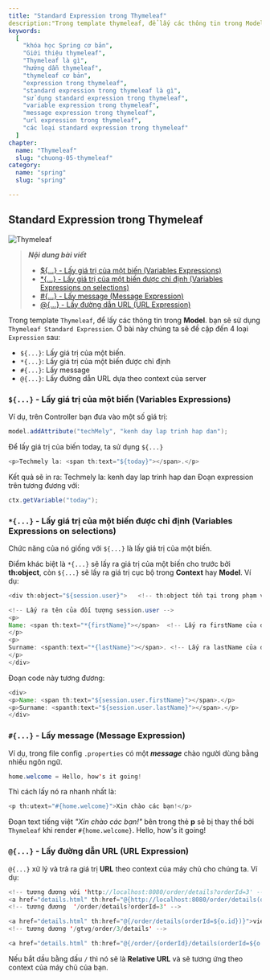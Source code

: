 ```yaml
---
title: "Standard Expression trong Thymeleaf"
description:"Trong template thymeleaf, để lấy các thông tin trong Model. bạn sẽ sử dụng Thymeleaf Standard Expression"
keywords:
  [
    "khóa học Spring cơ bản",
    "Giới thiệu thymeleaf",
    "Thymeleaf là gì",
    "hướng dẫn thymeleaf",
    "thymeleaf cơ bản",
    "expression trong thymeleaf",
    "standard expression trong thymeleaf là gì",
    "sử dụng standard expression trong thymeleaf",
    "variable expression trong thymeleaf",
    "message expression trong thymeleaf",
    "url expression trong thymeleaf",
    "các loại standard expression trong thymeleaf"
  ]
chapter:
  name: "Thymeleaf"
  slug: "chuong-05-thymeleaf"
category:
  name: "spring"
  slug: "spring"

---
```

## Standard Expression trong Thymeleaf
![Thymeleaf](https://github.com/techmely/hoc-lap-trinh/blob/spring-boots/spring-boot/images/expression%20thymeleaf.png)


> ***Nội dung bài viết***
> - [${...} - Lấy giá trị của một biến (Variables Expressions)](#---lấy-giá-trị-của-một-biến-variables-expressions)
> - [*{...} - Lấy giá trị của một biến được chỉ định (Variables Expressions on selections)](#---lấy-giá-trị-của-một-biến-được-chỉ-định-variables-expressions-on-selections)
> - [#{...} - Lấy message (Message Expression)](#---lấy-message-message-expression)
> - [@{...} - Lấy đường dẫn URL (URL Expression)](#---lấy-đường-dẫn-url-url-expression)

Trong template `Thymeleaf`, để lấy các thông tin trong **Model**. bạn sẽ sử dụng `Thymeleaf Standard Expression`.
Ở bài này chúng ta sẽ đề cập đến 4 loại `Expression` sau:
- `${...}`: Lấy giá trị của một biến.
- `*{...}`: Lấy giá trị của một biến được chỉ định
- `#{...}`: Lấy message
- `@{...}`: Lấy đường dẫn URL dựa theo context của server

### `${...}` - Lấy giá trị của một biến (Variables Expressions)
Ví dụ, trên Controller bạn đưa vào một số giá trị:
```java
model.addAttribute("techMely", "kenh day lap trinh hap dan");
```
Để lấy giá trị của biến today, ta sử dụng `${...}`
```java
<p>Techmely la: <span th:text="${today}"></span>.</p>
```
Kết quả sẽ in ra:
<content-result>Techmely la: kenh day lap trinh hap dan </content-result>
Đoạn expression trên tương đương với:
 ```java
 ctx.getVariable("today");
 ```
 
### `*{...}` - Lấy giá trị của một biến được chỉ định (Variables Expressions on selections)
Chức năng của nó giống với `${...}` là lấy giá trị của một biến.

Điểm khác biệt là `*{...}` sẽ lấy ra giá trị của một biến cho trước bởi **th:object**, còn `${...}` sẽ lấy ra giá trị cục bộ trong **Context** hay **Model**.
Ví dụ:
```java
<div th:object="${session.user}">   <!-- th:object tồn tại trong phạm vi của thẻ div này -->

<!-- Lấy ra tên của đối tượng session.user -->
<p>
Name: <span th:text="*{firstName}"></span>  <!-- Lấy ra firstName của đối tượng session.user -->
</p>
<p>
Surname: <spanth:text="*{lastName}"></span>. <!-- Lấy ra lastName của đối tượng session.user -->
</p>
</div>
```
Đoạn code này tương đương:
```java
<div>
<p>Name: <span th:text="${session.user.firstName}"></span>.</p>
<p>Surname: <spanth:text="${session.user.lastName}"></span>.</p>
</div>
```

### `#{...}` - Lấy message (Message Expression)
Ví dụ, trong file config `.properties` có một ***message*** chào người dùng bằng nhiều ngôn ngữ.
```java
home.welcome = Hello, how's it going!
```
Thì cách lấy nó ra nhanh nhất là:
```java
<p th:utext="#{home.welcome}">Xin chào các bạn!</p>
```
Đoạn text tiếng việt *"Xin chào các bạn!"* bên trong thẻ **p** sẽ bị thay thế bởi `Thymeleaf` khi render `#{home.welcome}`.
<content-result> Hello, how's it going!</content-result>

### `@{...}` - Lấy đường dẫn URL (URL Expression)
`@{...}` xử lý và trả ra giá trị **URL** theo context của máy chủ cho chúng ta.
Ví dụ:
```java
<!-- tương đương với 'http://localhost:8080/order/details?orderId=3' -->
<a href="details.html" th:href="@{http://localhost:8080/order/details(orderId=${o.id})}">view</a>
<!-- tương đương  '/order/details?orderId=3' -->

<a href="details.html" th:href="@{/order/details(orderId=${o.id})}">view</a>
<!-- tương dương '/gtvg/order/3/details' -->

<a href="details.html" th:href="@{/order/{orderId}/details(orderId=${o.id})}">view</a>
```
Nếu bắt dầu bằng dấu `/` thì nó sẽ là **Relative URL** và sẽ tương ứng theo context của máy chủ của bạn.